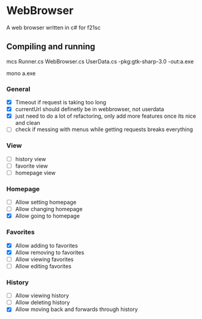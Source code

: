 # WebBrowser
A web browser written in c# for f21sc
## Compiling and running
mcs Runner.cs WebBrowser.cs UserData.cs -pkg:gtk-sharp-3.0 -out:a.exe

mono a.exe

### General
- [x] Timeout if request is taking too long
- [x] currentUrl should definetly be in webbrowser, not userdata
- [x] just need to do a lot of refactoring, only add more features once its nice and clean
- [ ] check if messing with menus while getting requests breaks everything

### View
- [ ] history view
- [ ] favorite view
- [ ] homepage view

### Homepage
- [ ] Allow setting homepage
- [ ] Allow changing homepage
- [x] Allow going to homepage

### Favorites
- [x] Allow adding to favorites
- [x] Allow removing to favorites
- [ ] Allow viewing favorites
- [ ] Allow editing favorites

### History
- [ ] Allow viewing history
- [ ] Allow deleting history
- [x] Allow moving back and forwards through history
